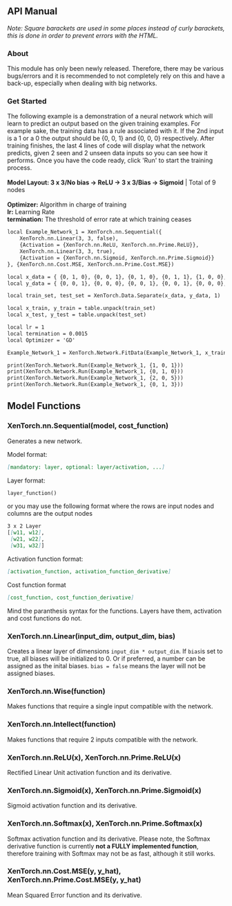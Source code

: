 ## API Manual
*Note: Square barackets are used in some places instead of curly barackets, this is done in order to prevent errors with the HTML.*

### About

This module has only been newly released. Therefore, there may be various bugs/errors and it is recommended to not completely rely on this and have a back-up, especially when dealing with big networks.

### Get Started

The following example is a demonstration of a neural network which will learn to predict an output based on the given training examples.
For example sake, the training data has a rule associated with it. If the 2nd input is a 1 or a 0 the output should be {0, 0, 1} and {0, 0, 0} respectively.
After training finishes, the last 4 lines of code will display what the network predicts, given 2 seen and 2 unseen data inputs so you can see how it performs. Once you have the code ready, click 'Run' to start the training process.
\
\
**Model Layout: 3 x 3/No bias -> ReLU -> 3 x 3/Bias -> Sigmoid** | Total of 9 nodes
\
\
**Optimizer:** Algorithm in charge of training\
**lr:** Learning Rate \
**termination:** The threshold of error rate at which training ceases

```markdown
local Example_Network_1 = XenTorch.nn.Sequential({
	XenTorch.nn.Linear(3, 3, false),
	{Activation = {XenTorch.nn.ReLU, XenTorch.nn.Prime.ReLU}},
	XenTorch.nn.Linear(3, 3, true),
	{Activation = {XenTorch.nn.Sigmoid, XenTorch.nn.Prime.Sigmoid}}
}, {XenTorch.nn.Cost.MSE, XenTorch.nn.Prime.Cost.MSE})

local x_data = { {0, 1, 0}, {0, 0, 1}, {0, 1, 0}, {0, 1, 1}, {1, 0, 0}, {1, 0, 1}, {1, 1, 0}, {1, 1, 1} }
local y_data = { {0, 0, 1}, {0, 0, 0}, {0, 0, 1}, {0, 0, 1}, {0, 0, 0}, {0, 0, 0}, {0, 0, 1}, {0, 0, 1} }

local train_set, test_set = XenTorch.Data.Separate(x_data, y_data, 1)

local x_train, y_train = table.unpack(train_set)
local x_test, y_test = table.unpack(test_set)

local lr = 1
local termination = 0.0015
local Optimizer = 'GD'

Example_Network_1 = XenTorch.Network.FitData(Example_Network_1, x_train, y_train, Optimizer, lr, x_test, y_test, termination)

print(XenTorch.Network.Run(Example_Network_1, {1, 0, 1}))
print(XenTorch.Network.Run(Example_Network_1, {0, 1, 0}))
print(XenTorch.Network.Run(Example_Network_1, {2, 0, 5}))
print(XenTorch.Network.Run(Example_Network_1, {0, 1, 3}))
```

## Model Functions


### XenTorch.nn.Sequential(model, cost_function)

Generates a new network.

Model format:
```markdown
[mandatory: layer, optional: layer/activation, ...]
```

Layer format:
```markdown
layer_function()
```
or you may use the following format where the rows are input nodes and columns are the output nodes
```markdown
3 x 2 Layer
[[w11, w12],
 [w21, w22],
 [w31, w32]]
```

Activation function format:
```markdown
[activation_function, activation_function_derivative]
```

Cost function format
```markdown
[cost_function, cost_function_derivative]
```

Mind the paranthesis syntax for the functions. Layers have them, activation and cost functions do not.

### XenTorch.nn.Linear(input_dim, output_dim, bias)
Creates a linear layer of dimensions `input_dim * output_dim`. If `bias`is set to true, all biases will be initialized to 0. Or if preferred, a number can be assigned as the inital biases. `bias = false` means the layer will not be assigned biases.

### XenTorch.nn.Wise(function)
Makes functions that require a single input compatible with the network.

### XenTorch.nn.Intellect(function)
Makes functions that require 2 inputs compatible with the network.

### XenTorch.nn.ReLU(x), XenTorch.nn.Prime.ReLU(x)
Rectified Linear Unit activation function and its derivative.

### XenTorch.nn.Sigmoid(x), XenTorch.nn.Prime.Sigmoid(x)
Sigmoid activation function and its derivative.

### XenTorch.nn.Softmax(x), XenTorch.nn.Prime.Softmax(x)
Softmax activation function and its derivative. Please note, the Softmax derivative function is currently **not a FULLY implemented function**, therefore training with Softmax may not be as fast, although it still works.

### XenTorch.nn.Cost.MSE(y, y_hat), XenTorch.nn.Prime.Cost.MSE(y, y_hat)
Mean Squared Error function and its derivative.
